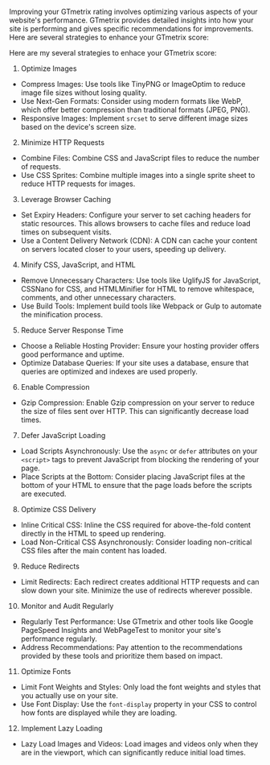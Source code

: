 Improving your GTmetrix rating involves optimizing various aspects of your website's performance. GTmetrix provides detailed insights into how your site is performing and gives specific recommendations for improvements. Here are several strategies to enhance your GTmetrix score:

Here are my several strategies to enhace your GTmetrix score:

1. Optimize Images
- Compress Images: Use tools like TinyPNG or ImageOptim to reduce image file sizes without losing quality.
- Use Next-Gen Formats: Consider using modern formats like WebP, which offer better compression than traditional formats (JPEG, PNG).
- Responsive Images: Implement  `srcset`  to serve different image sizes based on the device's screen size.

2. Minimize HTTP Requests
- Combine Files: Combine CSS and JavaScript files to reduce the number of requests.
- Use CSS Sprites: Combine multiple images into a single sprite sheet to reduce HTTP requests for images.

3. Leverage Browser Caching
- Set Expiry Headers: Configure your server to set caching headers for static resources. This allows browsers to cache files and reduce load times on subsequent visits.
- Use a Content Delivery Network (CDN): A CDN can cache your content on servers located closer to your users, speeding up delivery.

4. Minify CSS, JavaScript, and HTML
- Remove Unnecessary Characters: Use tools like UglifyJS for JavaScript, CSSNano for CSS, and HTMLMinifier for HTML to remove whitespace, comments, and other unnecessary characters.
- Use Build Tools: Implement build tools like Webpack or Gulp to automate the minification process.

5. Reduce Server Response Time
- Choose a Reliable Hosting Provider: Ensure your hosting provider offers good performance and uptime.
- Optimize Database Queries: If your site uses a database, ensure that queries are optimized and indexes are used properly.

6. Enable Compression
- Gzip Compression: Enable Gzip compression on your server to reduce the size of files sent over HTTP. This can significantly decrease load times.

7. Defer JavaScript Loading
- Load Scripts Asynchronously: Use the  `async`  or  `defer`  attributes on your  `<script>`  tags to prevent JavaScript from blocking the rendering of your page.
- Place Scripts at the Bottom: Consider placing JavaScript files at the bottom of your HTML to ensure that the page loads before the scripts are executed.

8. Optimize CSS Delivery
- Inline Critical CSS: Inline the CSS required for above-the-fold content directly in the HTML to speed up rendering.
- Load Non-Critical CSS Asynchronously: Consider loading non-critical CSS files after the main content has loaded.

9. Reduce Redirects
- Limit Redirects: Each redirect creates additional HTTP requests and can slow down your site. Minimize the use of redirects wherever possible.

10. Monitor and Audit Regularly
- Regularly Test Performance: Use GTmetrix and other tools like Google PageSpeed Insights and WebPageTest to monitor your site's performance regularly.
- Address Recommendations: Pay attention to the recommendations provided by these tools and prioritize them based on impact.

11. Optimize Fonts
- Limit Font Weights and Styles: Only load the font weights and styles that you actually use on your site.
- Use Font Display: Use the  `font-display`  property in your CSS to control how fonts are displayed while they are loading.

12. Implement Lazy Loading
- Lazy Load Images and Videos: Load images and videos only when they are in the viewport, which can significantly reduce initial load times.
